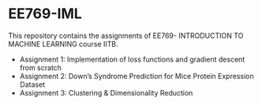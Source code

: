 # EE769-IML
This repository contains the assignments of EE769- INTRODUCTION TO MACHINE LEARNING course IITB.
- Assignment 1: Implementation of loss functions and gradient descent from scratch
- Assignment 2: Down’s Syndrome Prediction for Mice Protein Expression Dataset 
- Assignment 3: Clustering & Dimensionality Reduction
